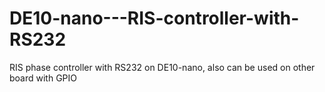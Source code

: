 # DE10-nano---RIS-controller-with-RS232
RIS phase controller with RS232 on DE10-nano, also can be used on other board with GPIO
